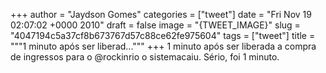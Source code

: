 
+++
author = "Jaydson Gomes"
categories = ["tweet"]
date = "Fri Nov 19 02:07:02 +0000 2010"
draft = false
image = "{TWEET_IMAGE}"
slug = "4047194c5a37cf8b673767d57c88ce62fe975604"
tags = ["tweet"]
title = """1 minuto após ser liberad..."""
+++
1 minuto após ser liberada a compra de ingressos para o @rockinrio o sistemacaiu. Sério, foi 1 minuto.
